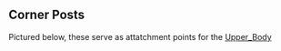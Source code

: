 ## Corner Posts

Pictured below, these serve as attatchment points for the [Upper_Body](../FF00-1/Upper_Body/outline.md)

